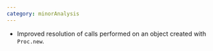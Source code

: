 ```yaml
---
category: minorAnalysis
---
```

* Improved resolution of calls performed on an object created with `Proc.new`.
